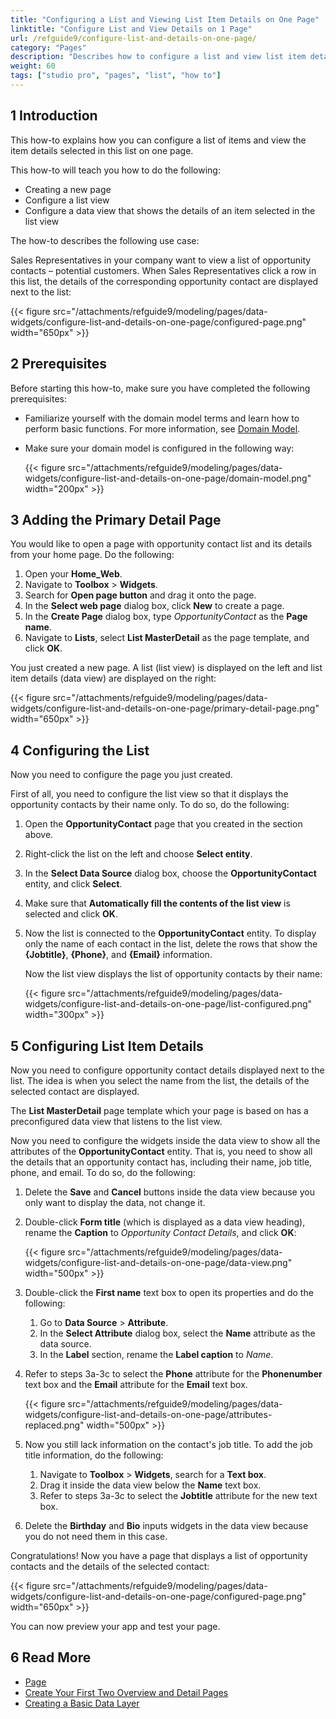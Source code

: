 ```yaml
---
title: "Configuring a List and Viewing List Item Details on One Page"
linktitle: "Configure List and View Details on 1 Page"
url: /refguide9/configure-list-and-details-on-one-page/
category: "Pages"
description: "Describes how to configure a list and view list item details on one page in Mendix Studio Pro."
weight: 60
tags: ["studio pro", "pages", "list", "how to"]
---
```


## 1 Introduction 

This how-to explains how you can configure a list of items and view the item details selected in this list on one page. 

This how-to will teach you how to do the following:

* Creating a new page
* Configure a list view
* Configure a data view that shows the details of an item selected in the list view

The how-to describes the following use case: 

Sales Representatives in your company want to view a list of opportunity contacts – potential customers. When Sales Representatives click a row in this list, the details of the corresponding opportunity contact are displayed next to the list:

{{< figure src="/attachments/refguide9/modeling/pages/data-widgets/configure-list-and-details-on-one-page/configured-page.png" width="650px" >}}

## 2 Prerequisites

Before starting this how-to, make sure you have completed the following prerequisites:

* Familiarize yourself with the domain model terms and learn how to perform basic functions. For more information, see [Domain Model](/refguide9/domain-model/).
* Make sure your domain model is configured in the following way:

    {{< figure src="/attachments/refguide9/modeling/pages/data-widgets/configure-list-and-details-on-one-page/domain-model.png" width="200px" >}}

## 3 Adding the Primary Detail Page

You would like to open a page with opportunity contact list and its details from your home page. Do the following:

1. Open your **Home_Web**. 
2. Navigate to **Toolbox** > **Widgets**.
3. Search for **Open page button** and drag it onto the page.
4. In the **Select web page** dialog box, click **New** to create a page.
5. In the **Create Page** dialog box,  type *OpportunityContact* as the **Page name**.
6. Navigate to **Lists**, select **List MasterDetail** as the page template, and click **OK**.

You just created a new page. A list (list view) is displayed on the left and list item details (data view) are displayed on the right:

{{< figure src="/attachments/refguide9/modeling/pages/data-widgets/configure-list-and-details-on-one-page/primary-detail-page.png" width="650px" >}} 

## 4 Configuring the List

Now you need to configure the page you just created. 

First of all, you need to configure the list view so that it displays the opportunity contacts by their name only. To do so, do the following:

1. Open the **OpportunityContact** page that you created in the section above.
2. Right-click the list on the left and choose **Select entity**.
3. In the **Select Data Source** dialog box, choose the **OpportunityContact** entity, and click **Select**.
4. Make sure that **Automatically fill the contents of the list view** is selected and click **OK**.
5. Now the list is connected to the **OpportunityContact** entity. To display only the name of each contact in the list, delete the rows that show the **{Jobtitle}**, **{Phone}**, and **{Email}** information.

    Now the list view displays the list of opportunity contacts by their name:

    {{< figure src="/attachments/refguide9/modeling/pages/data-widgets/configure-list-and-details-on-one-page/list-configured.png" width="300px" >}} 

## 5 Configuring List Item Details

Now you need to configure opportunity contact details displayed next to the list. The idea is when you select the name from the list, the details of the selected contact are displayed. 

The **List MasterDetail** page template which your page is based on has a preconfigured data view that listens to the list view.

Now you need to configure the widgets inside the data view to show all the attributes of the **OpportunityContact** entity. That is, you need to show all the details that an opportunity contact has, including their name, job title, phone, and email. To do so, do the following:

1. Delete the **Save** and **Cancel** buttons inside the data view because you only want to display the data, not change it.
2. Double-click **Form title** (which is displayed as a data view heading), rename the **Caption** to *Opportunity Contact Details*, and click **OK**:

    {{< figure src="/attachments/refguide9/modeling/pages/data-widgets/configure-list-and-details-on-one-page/data-view.png" width="500px" >}}

3. Double-click the **First name** text box to open its properties and do the following:

    1. Go to **Data Source** > **Attribute**. 
    2. In the **Select Attribute** dialog box, select the **Name** attribute as the data source.
    3. In the **Label** section, rename the **Label caption** to *Name*.

4. Refer to steps 3a-3c to select the **Phone** attribute for the **Phonenumber** text box and the **Email** attribute for the **Email** text box.

    {{< figure src="/attachments/refguide9/modeling/pages/data-widgets/configure-list-and-details-on-one-page/attributes-replaced.png" width="500px" >}}

5. Now you still lack information on the contact's job title. To add the job title information, do the following:

    1. Navigate to **Toolbox** > **Widgets**, search for a **Text box**.
    2. Drag it inside the data view below the **Name** text box.
    3. Refer to steps 3a-3c to select the **Jobtitle** attribute for the new text box.

6. Delete the **Birthday** and **Bio** inputs widgets in the data view because you do not need them in this case.

Congratulations! Now you have a page that displays a list of opportunity contacts and the details of the selected contact:

{{< figure src="/attachments/refguide9/modeling/pages/data-widgets/configure-list-and-details-on-one-page/configured-page.png" width="650px" >}}

You can now preview your app and test your page.

## 6 Read More

* [Page](/refguide9/page/)
* [Create Your First Two Overview and Detail Pages](/howto9/front-end/create-your-first-two-overview-and-detail-pages/)
* [Creating a Basic Data Layer](/refguide9/create-a-basic-data-layer/)
